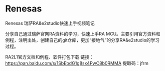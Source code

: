 # Renesas
Renesas
瑞萨RA&e2studio快速上手视频笔记 

分享自己通过瑞萨官网RA资料的学习，快速上手RA MCU。主要引用官方资料和例程，注明出处，创建自己的git仓库，更加“接地气”的分享RA&e2studio的学习过程。

RA2L1官方文档和例程、软件打包下载
链接：https://pan.baidu.com/s/1SbEbdG1g8sx4PwC8b0RMMA 
提取码：jfrm
